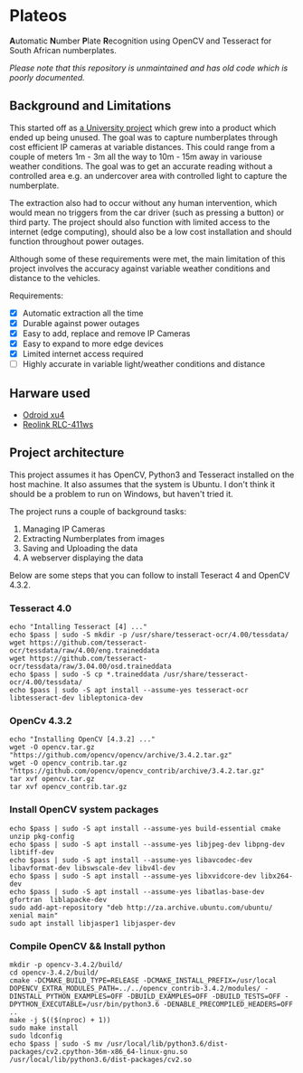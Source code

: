 # Plateos

**A**utomatic **N**umber **P**late **R**ecognition using OpenCV and Tesseract for South African numberplates.

_Please note that this repository is unmaintained and has old code which is poorly documented._

## Background and Limitations

This started off as [a University project](https://github.com/Benehiko/ocr-core) which grew into a product which ended up being unused. The goal was to capture numberplates through cost efficient IP cameras at variable distances. This could range from a couple of meters 1m - 3m all the way to 10m - 15m away in variouse weather conditions. The goal was to get an accurate reading without a controlled area e.g. an undercover area with controlled light to capture the numberplate.

The extraction also had to occur without any human intervention, which would mean no triggers from the car driver (such as pressing a button) or third party. The project should also function with limited access to the internet (edge computing), should also be a low cost installation and should function throughout power outages.

Although some of these requirements were met, the main limitation of this project involves the accuracy against variable weather conditions and distance to the vehicles.

Requirements:

- [X] Automatic extraction all the time
- [X] Durable against power outages
- [X] Easy to add, replace and remove IP Cameras
- [X] Easy to expand to more edge devices
- [X] Limited internet access required
- [ ] Highly accurate in variable light/weather conditions and distance

## Harware used

- [Odroid xu4](https://www.hardkernel.com/shop/odroid-xu4-special-price/)
- [Reolink RLC-411ws](https://reolink.com/de/product/rlc-411ws/)

## Project architecture

This project assumes it has OpenCV, Python3 and Tesseract installed on the host machine. It also assumes that the system is Ubuntu. I don't think it should be a problem to run on Windows, but haven't tried it.

The project runs a couple of background tasks:

1. Managing IP Cameras
2. Extracting Numberplates from images
3. Saving and Uploading the data
4. A webserver displaying the data

Below are some steps that you can follow to install Teseract 4 and OpenCV 4.3.2.

### Tesseract 4.0

```shell
echo "Intalling Tesseract [4] ..."
echo $pass | sudo -S mkdir -p /usr/share/tesseract-ocr/4.00/tessdata/
wget https://github.com/tesseract-ocr/tessdata/raw/4.00/eng.traineddata
wget https://github.com/tesseract-ocr/tessdata/raw/3.04.00/osd.traineddata
echo $pass | sudo -S cp *.traineddata /usr/share/tesseract-ocr/4.00/tessdata/
echo $pass | sudo -S apt install --assume-yes tesseract-ocr libtesseract-dev libleptonica-dev
```

### OpenCv 4.3.2

```shell
echo "Installing OpenCV [4.3.2] ..."
wget -O opencv.tar.gz "https://github.com/opencv/opencv/archive/3.4.2.tar.gz"
wget -O opencv_contrib.tar.gz "https://github.com/opencv/opencv_contrib/archive/3.4.2.tar.gz"
tar xvf opencv.tar.gz
tar xvf opencv_contrib.tar.gz
```

### Install OpenCV system packages

```shell
echo $pass | sudo -S apt install --assume-yes build-essential cmake unzip pkg-config
echo $pass | sudo -S apt install --assume-yes libjpeg-dev libpng-dev libtiff-dev
echo $pass | sudo -S apt install --assume-yes libavcodec-dev libavformat-dev libswscale-dev libv4l-dev
echo $pass | sudo -S apt install --assume-yes libxvidcore-dev libx264-dev
echo $pass | sudo -S apt install --assume-yes libatlas-base-dev gfortran  liblapacke-dev
sudo add-apt-repository "deb http://za.archive.ubuntu.com/ubuntu/ xenial main"
sudo apt install libjasper1 libjasper-dev
```

### Compile OpenCV && Install python

```shell
mkdir -p opencv-3.4.2/build/
cd opencv-3.4.2/build/
cmake -DCMAKE_BUILD_TYPE=RELEASE -DCMAKE_INSTALL_PREFIX=/usr/local DOPENCV_EXTRA_MODULES_PATH=../../opencv_contrib-3.4.2/modules/ -DINSTALL_PYTHON_EXAMPLES=OFF -DBUILD_EXAMPLES=OFF -DBUILD_TESTS=OFF -DPYTHON_EXECUTABLE=/usr/bin/python3.6 -DENABLE_PRECOMPILED_HEADERS=OFF ..
make -j $(($(nproc) + 1))
sudo make install
sudo ldconfig
echo $pass | sudo -S mv /usr/local/lib/python3.6/dist-packages/cv2.cpython-36m-x86_64-linux-gnu.so /usr/local/lib/python3.6/dist-packages/cv2.so
```